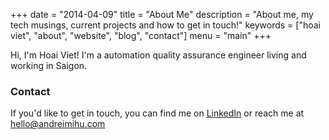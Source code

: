 +++
date = "2014-04-09"
title = "About Me"
description = "About me, my tech musings, current projects and how to get in touch!"
keywords = ["hoai viet", "about", "website", "blog", "contact"]
menu = "main"
+++

Hi, I'm Hoai Viet! I'm a automation quality assurance engineer living and working in Saigon.

### Contact

If you'd like to get in touch, you can find me on [LinkedIn](http://www.linkedin.com/in/vietch2612) or reach me at hello@andreimihu.com

